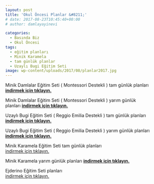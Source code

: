 ```yaml
---
layout: post
title: 'Okul Öncesi Planlar &#8211;'
# date: 2017-08-23T10:45:40+00:00
# author: damlayayinevi

categories:
  - Basında Biz
  - Okul Öncesi
tags:
  - eğitim planları
  - Minik Karamela
  - tam günlük planlar
  - Uzaylı Bugi Eğitim Seti
image: wp-content/uploads/2017/08/planlar2017.jpg
---
```


Minik Damlalar Eğitim Seti ( Montessori Destekli ) tam günlük planları  
**<a href="https://blog.damlayayinevi.com.tr/wp-content/uploads/2016/09/minikdamla-tamgun-plan.zip" target="_blank" rel="noopener"><strong>indirmek için tıklayın.</strong></a>**

Minik Damlalar Eğitim Seti ( Montessori Destekli ) yarım günlük planları <a href="https://blog.damlayayinevi.com.tr/wp-content/uploads/2016/09/minikdamla-yarimgun-plan.zip" target="_blank" rel="noopener"><strong>indirmek için tıklayın.</strong></a>

Uzaylı Bugi Eğitim Seti ( Reggio Emilia Destekli ) tam günlük planları  
<a href="https://blog.damlayayinevi.com.tr/wp-content/uploads/2016/09/uzaylibugi-tamgun-plan.zip" target="_blank" rel="noopener"><strong>indirmek için tıklayın.</strong></a>

Uzaylı Bugi Eğitim Seti ( Reggio Emilia Destekli ) yarım günlük planları  
<a href="https://blog.damlayayinevi.com.tr/wp-content/uploads/2016/09/uzaylibugi-yarimgun-plan.zip" target="_blank" rel="noopener"><strong>indirmek için tıklayın.</strong></a>

Minik Karamela Eğitim Seti tam günlük planları  
<a href="https://blog.damlayayinevi.com.tr/wp-content/uploads/2016/09/karamela-tamgun.zip" target="_blank" rel="noopener">indirmek için tıklayın.</a>

Minik Karamela yarım günlük planları [**indirmek için tıklayın.**](https://blog.damlayayinevi.com.tr/wp-content/uploads/2017/08/Minik-karamela-yarım-gun-planlar.zip)

Ejderino Eğitim Seti planları  
<a href="https://e-damla.ams3.digitaloceanspaces.com/PLANLAR/ejderino_planlar.zip" target="_blank" rel="noopener">indirmek için tıklayın.</a>